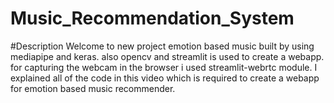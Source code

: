 # Music_Recommendation_System
#Description
Welcome to new project emotion based music built by using mediapipe and keras. also opencv and streamlit is used to create a webapp. for capturing the webcam in the browser i used streamlit-webrtc module. I explained all of the code in this video which is required to create a webapp for emotion based music recommender.
